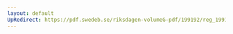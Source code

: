 ```yaml
---
layout: default
UpRedirect: https://pdf.swedeb.se/riksdagen-volumeG-pdf/199192/reg_199192/reg_199192_0601.pdf
---
```

